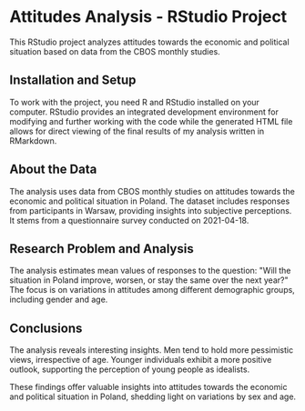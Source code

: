 # Attitudes Analysis - RStudio Project

This RStudio project analyzes attitudes towards the economic and political situation based on data from the CBOS monthly studies.

## Installation and Setup

To work with the project, you need R and RStudio installed on your computer. RStudio provides an integrated development environment for modifying and further working with the code while the generated HTML file allows for direct viewing of the final results of my analysis written in RMarkdown.

## About the Data

The analysis uses data from CBOS monthly studies on attitudes towards the economic and political situation in Poland. The dataset includes responses from participants in Warsaw, providing insights into subjective perceptions. It stems from a questionnaire survey conducted on 2021-04-18.

## Research Problem and Analysis

The analysis estimates mean values of responses to the question: "Will the situation in Poland improve, worsen, or stay the same over the next year?" The focus is on variations in attitudes among different demographic groups, including gender and age.

## Conclusions

The analysis reveals interesting insights. Men tend to hold more pessimistic views, irrespective of age. Younger individuals exhibit a more positive outlook, supporting the perception of young people as idealists.

These findings offer valuable insights into attitudes towards the economic and political situation in Poland, shedding light on variations by sex and age.